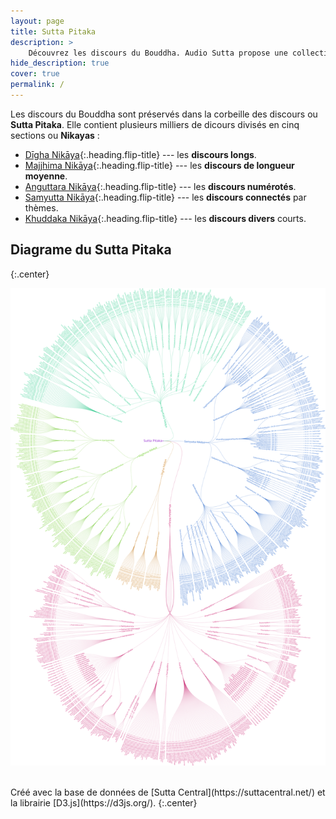 ```yaml
---
layout: page
title: Sutta Pitaka
description: >
    Découvrez les discours du Bouddha. Audio Sutta propose une collection d'enregistrements audio tirée des discours originels du Bouddha.
hide_description: true
cover: true
permalink: /
---
```


Les discours du Bouddha sont préservés dans la corbeille des discours ou **Sutta Pitaka**. Elle contient plusieurs milliers de dicours divisés en cinq sections ou **Nikayas** :

* [Dīgha Nikāya](/Digha-Nikaya){:.heading.flip-title} --- les **discours longs**.
* [Majjhima Nikāya](/Majjhima-Nikaya){:.heading.flip-title} --- les **discours de longueur moyenne**.
* [Anguttara Nikāya](/Anguttara-Nikaya){:.heading.flip-title} --- les **discours numérotés**.
* [Samyutta Nikāya](/Samyutta-Nikaya){:.heading.flip-title} --- les **discours connectés** par thèmes.
* [Khuddaka Nikāya](/Khuddaka-Nikaya){:.heading.flip-title} --- les **discours divers** courts.

## Diagrame du Sutta Pitaka
{:.center}

[![Sutta Pitaka](/assets/img/suttapitaka2.svg)](suttapitaka.html)

<br/>
Créé avec la base de données de [Sutta Central](https://suttacentral.net/) et la librairie [D3.js](https://d3js.org/).
{:.center}
